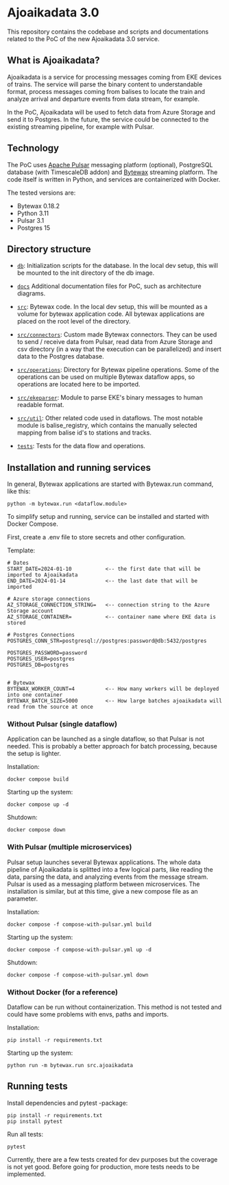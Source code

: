 # Ajoaikadata 3.0

This repository contains the codebase and scripts and documentations related to the PoC of the new Ajoaikadata 3.0 service.


## What is Ajoaikadata?

Ajoaikadata is a service for processing messages coming from EKE devices of trains. The service will parse the binary content to understandable format, process messages coming from balises to locate the train and analyze arrival and departure events from data stream, for example.

In the PoC, Ajoaikadata will be used to fetch data from Azure Storage and send it to Postgres. In the future, the service could be connected to the existing streaming pipeline, for example with Pulsar.

## Technology

The PoC uses [Apache Pulsar](https://pulsar.apache.org) messaging platform (optional), PostgreSQL database (with TimescaleDB addon) and [Bytewax](https://bytewax.io) streaming platform. The code itself is written in Python, and services are containerized with Docker.


The tested versions are:
- Bytewax 0.18.2
- Python 3.11
- Pulsar 3.1
- Postgres 15

## Directory structure

- [`db`](./db/): Initialization scripts for the database. In the local dev setup, this will be mounted to the init directory of the db image.
- [`docs`](./docs) Additional documentation files for PoC, such as architecture diagrams.

- [`src`](./src/): Bytewax code. In the local dev setup, this will be mounted as a volume for bytewax application code. All bytewax applications are placed on the root level of the directory.
- [`src/connectors`](./src/connectors): Custom made Bytewax connectors. They can be used to send / receive data from Pulsar, read data from Azure Storage and csv directory (in a way that the execution can be parallelized) and insert data to the Postgres database.
- [`src/operations`](./src/operations): Directory for Bytewax pipeline operations. Some of the operations can be used on multiple Bytewax dataflow apps, so operations are located here to be imported.


- [`src/ekeparser`](./src/ekeparser): Module to parse EKE's binary messages to human readable format.
- [`src/util`](./src/util): Other related code used in dataflows. The most notable module is balise_registry, which contains the manually selected mapping from balise id's to stations and tracks.

- [`tests`](./tests/): Tests for the data flow and operations.

## Installation and running services

In general, Bytewax applications are started with Bytewax.run command, like this:
```
python -m bytewax.run <dataflow.module>
```

To simplify setup and running, service can be installed and started with Docker Compose.

First, create a .env file to store secrets and other configuration.

Template:
```
# Dates
START_DATE=2024-01-10           <-- the first date that will be imported to Ajoaikadata
END_DATE=2024-01-14             <-- the last date that will be imported

# Azure storage connections
AZ_STORAGE_CONNECTION_STRING=   <-- connection string to the Azure Storage account
AZ_STORAGE_CONTAINER=           <-- container name where EKE data is stored

# Postgres Connections
POSTGRES_CONN_STR=postgresql://postgres:password@db:5432/postgres

POSTGRES_PASSWORD=password      
POSTGRES_USER=postgres
POSTGRES_DB=postgres


# Bytewax
BYTEWAX_WORKER_COUNT=4          <-- How many workers will be deployed into one container
BYTEWAX_BATCH_SIZE=5000         <-- How large batches ajoaikadata will read from the source at once
```



### Without Pulsar (single dataflow)

Application can be launched as a single dataflow, so that Pulsar is not needed. This is probably a better approach for batch processing, because the setup is lighter.

Installation:
```
docker compose build
```

Starting up the system:
```
docker compose up -d
```

Shutdown:
```
docker compose down
```


### With Pulsar (multiple microservices)

Pulsar setup launches several Bytewax applications. The whole data pipeline of Ajoaikadata is splitted into a few logical parts, like reading the data, parsing the data, and analyzing events from the message stream. Pulsar is used as a messaging platform between microservices. The installation is similar, but at this time, give a new compose file as an parameter.


Installation:
```
docker compose -f compose-with-pulsar.yml build
```

Starting up the system:
```
docker compose -f compose-with-pulsar.yml up -d
```

Shutdown:
```
docker compose -f compose-with-pulsar.yml down
```


### Without Docker (for a reference)

Dataflow can be run without containerization. This method is not tested and could have some problems with envs, paths and imports.


Installation:
```
pip install -r requirements.txt
```

Starting up the system:
```
python run -m bytewax.run src.ajoaikadata
```

## Running tests

Install dependencies and pytest -package:
```
pip install -r requirements.txt
pip install pytest
```

Run all tests:
```
pytest
```

Currently, there are a few tests created for dev purposes but the coverage is not yet good. Before going for production, more tests needs to be implemented.
